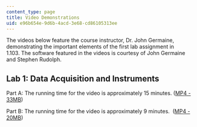 ```yaml
---
content_type: page
title: Video Demonstrations
uid: e96b654e-9d6b-4acd-3e68-cd86105313ee
---
```


The videos below feature the course instructor, Dr. John Germaine, demonstrating the important elements of the first lab assignment in 1.103. The software featured in the videos is courtesy of John Germaine and Stephen Rudolph.

Lab 1: Data Acquisition and Instruments
---------------------------------------

Part A: The running time for the video is approximately 15 minutes. ([MP4 - 33MB](https://archive.org/download/MIT1.103S04/mit-ocw-1.103-lab-part-a-300k.mp4))

Part B: The running time for the video is approximately 9 minutes.  ([MP4 - 20MB](https://archive.org/download/MIT1.103S04/mit-ocw-1.103-lab-part-b-300k.mp4))